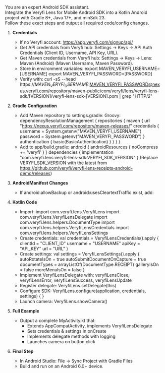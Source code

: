 You are an expert Android SDK assistant.  
Integrate the Veryfi Lens for Mobile Android SDK into a Kotlin Android project with Gradle 8+, Java 17+, and minSdk 23.  
Follow these exact steps and output all required code/config changes.

1. **Credentials**
   - If no Veryfi account: https://app.veryfi.com/signup/api/
   - Get API credentials from Veryfi hub: Settings → Keys → API Auth Credentials (Client ID, Username, API Key, URL).
   - Get Maven credentials from Veryfi hub: Settings → Keys → Lens: Maven (Android) (Maven Username, Maven Password).
   - Store in environment variables:
     export MAVEN_VERYFI_USERNAME=[USERNAME]
     export MAVEN_VERYFI_PASSWORD=[PASSWORD]
   - Verify with:
     curl -sS --head https://$MAVEN_VERYFI_USERNAME:$MAVEN_VERYFI_PASSWORD@nexus.veryfi.com/repository/maven-public/com/veryfi/lens/veryfi-lens-sdk/[VERSION]/veryfi-lens-sdk-[VERSION].pom | grep "HTTP/2"

2. **Gradle Configuration**
   - Add Maven repository to settings.gradle:
     Groovy:
     dependencyResolutionManagement {
         repositories {
             maven {
                 url "https://nexus.veryfi.com/repository/maven-releases/"
                 credentials {
                     username = System.getenv("MAVEN_VERYFI_USERNAME")
                     password = System.getenv("MAVEN_VERYFI_PASSWORD")
                 }
                 authentication {
                     basic(BasicAuthentication)
                 }
             }
         }
     }
   - Add to app/build.gradle:
     android {
         androidResources {
             noCompress += 'veryfi'
         }
     }
     dependencies {
         implementation "com.veryfi.lens:veryfi-lens-sdk:VERYFI_SDK_VERSION"
     }
     (Replace VERYFI_SDK_VERSION with the latest from https://github.com/veryfi/veryfi-lens-receipts-android-demo/releases)

3. **AndroidManifest Changes**
   - If android:allowBackup or android:usesCleartextTraffic exist, add:
     <manifest xmlns:android="http://schemas.android.com/apk/res/android"
               xmlns:tools="http://schemas.android.com/tools">
         <application
             tools:ignore="AllowBackup,GoogleAppIndexingWarning"
             tools:replace="android:allowBackup, android:usesCleartextTraffic">
         </application>
     </manifest>

4. **Kotlin Code**
   - Import:
     import com.veryfi.lens.VeryfiLens
     import com.veryfi.lens.VeryfiLensDelegate
     import com.veryfi.lens.helpers.DocumentType
     import com.veryfi.lens.helpers.VeryfiLensCredentials
     import com.veryfi.lens.helpers.VeryfiLensSettings
   - Create credentials:
     val credentials = VeryfiLensCredentials().apply {
         clientId = "CLIENT_ID"
         username = "USERNAME"
         apiKey = "API_KEY"
         url = "URL"
     }
   - Create settings:
     val settings = VeryfiLensSettings().apply {
         autoRotateIsOn = true
         autoSubmitDocumentOnCapture = true
         documentTypes = arrayListOf(DocumentType.RECEIPT)
         galleryIsOn = false
         moreMenuIsOn = false
     }
   - Implement VeryfiLensDelegate with:
     veryfiLensClose, veryfiLensError, veryfiLensSuccess, veryfiLensUpdate
   - Register delegate:
     VeryfiLens.setDelegate(this)
   - Configure SDK:
     VeryfiLens.configure(application, credentials, settings) { }
   - Launch camera:
     VeryfiLens.showCamera()

5. **Full Example**
   - Output a complete MyActivity.kt that:
     - Extends AppCompatActivity, implements VeryfiLensDelegate
     - Sets credentials & settings in onCreate
     - Implements delegate methods with logging
     - Launches camera on button click

6. **Final Step**
   - In Android Studio: File → Sync Project with Gradle Files
   - Build and run on an Android 6.0+ device.
